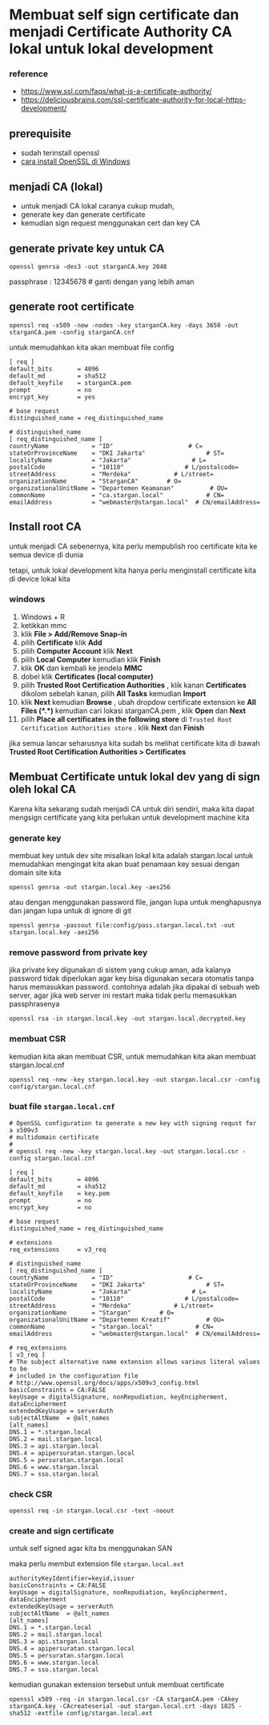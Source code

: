 # Membuat self sign certificate dan  menjadi Certificate Authority CA lokal untuk lokal development

### reference
- <https://www.ssl.com/faqs/what-is-a-certificate-authority/>
- <https://deliciousbrains.com/ssl-certificate-authority-for-local-https-development/>

## prerequisite
- sudah terinstall openssl
- [cara install OpenSSL di Windows]()

## menjadi CA (lokal)

- untuk menjadi CA lokal caranya cukup mudah,
- generate key dan generate certificate
- kemudian sign request menggunakan cert dan key CA

## generate private key untuk CA

``` shell
openssl genrsa -des3 -out starganCA.key 2048
```
passphrase : 12345678 # ganti dengan yang lebih aman

## generate root certificate

``` shell
openssl req -x509 -new -nodes -key starganCA.key -days 3650 -out starganCA.pem -config starganCA.cnf
```

untuk memudahkan kita akan membuat file config

``` config
[ req ]
default_bits       = 4096
default_md         = sha512
default_keyfile    = starganCA.pem
prompt             = no
encrypt_key        = yes

# base request
distinguished_name = req_distinguished_name

# distinguished_name
[ req_distinguished_name ]
countryName            = "ID"                     # C=
stateOrProvinceName    = "DKI Jakarta"                 # ST=
localityName           = "Jakarta"                 # L=
postalCode             = "10110"                 # L/postalcode=
streetAddress          = "Merdeka"            # L/street=
organizationName       = "StarganCA"        # O=
organizationalUnitName = "Departemen Keamanan"          # OU=
commonName             = "ca.stargan.local"            # CN=
emailAddress           = "webmaster@stargan.local"  # CN/emailAddress=
```

## Install root CA
untuk menjadi CA sebenernya, kita perlu mempublish roo certificate kita ke semua device di dunia

tetapi, untuk lokal development kita hanya perlu menginstall certificate kita di device lokal kita

### windows
1. Windows + R
2. ketikkan mmc
3. klik __File > Add/Remove Snap-in__
4. pilih __Certificate__ klik __Add__
5. pilih __Computer Account__ klik __Next__
6. pilih __Local Computer__ kemudian klik __Finish__
7. klik __OK__ dan kembali ke jendela __MMC__
8. dobel klik __Certificates (local computer)__
9. pilih __Trusted Root Certification Authorities__ , klik kanan __Certificates__ dikolom sebelah kanan, pilih __All Tasks__ kemudian __Import__
10. klik __Next__ kemudian __Browse__ , ubah dropdow certificate extension ke __All Files (\*.*)__ kemudian cari lokasi starganCA.pem , klik __Open__ dan __Next__
11. pilih __Place all certificates in the following store__ di ```Trusted Root Certification Authorities store``` . klik __Next__ dan __Finish__

jika semua lancar seharusnya kita sudah bs melihat certificate kita di bawah
__Trusted Root Certification Authorities > Certificates__

## Membuat Certificate untuk lokal dev yang di __sign__ oleh lokal CA

Karena kita sekarang sudah menjadi CA untuk diri sendiri, maka kita dapat mengsign certificate yang kita perlukan untuk development machine kita

### generate key
membuat key untuk dev site misalkan lokal kita adalah stargan.local untuk memudahkan mengingat kita akan buat penamaan key sesuai dengan domain site kita

  ``` shell
  openssl genrsa -out stargan.local.key -aes256
  ```
  atau dengan menggunakan password file, jangan lupa untuk menghapusnya dan jangan lupa untuk di ignore di git

  ``` shell
  openssl genrsa -passout file:config/pass.stargan.local.txt -out stargan.local.key -aes256
  ```

### remove password from private key
jika private key digunakan di sistem yang cukup aman, ada kalanya password tidak diperlukan agar key bisa digunakan secara otomatis tanpa harus memasukkan password.
contohnya adalah jika dipakai di sebuah web server, agar jika web server ini restart maka tidak perlu memasukkan passphrasenya

```
openssl rsa -in stargan.local.key -out stargan.local.decrypted.key
```

### membuat CSR

kemudian kita akan membuat CSR, untuk memudahkan kita akan membuat stargan.local.cnf

``` shell
openssl req -new -key stargan.local.key -out stargan.local.csr -config config/stargan.local.cnf
```

### buat file ```stargan.local.cnf```
``` config
# OpenSSL configuration to generate a new key with signing requst for a x509v3
# multidomain certificate
#
# openssl req -new -key stargan.local.key -out stargan.local.csr -config stargan.local.cnf

[ req ]
default_bits       = 4096
default_md         = sha512
default_keyfile    = key.pem
prompt             = no
encrypt_key        = no

# base request
distinguished_name = req_distinguished_name

# extensions
req_extensions     = v3_req

# distinguished_name
[ req_distinguished_name ]
countryName            = "ID"                     # C=
stateOrProvinceName    = "DKI Jakarta"                 # ST=
localityName           = "Jakarta"                 # L=
postalCode             = "10110"                 # L/postalcode=
streetAddress          = "Merdeka"            # L/street=
organizationName       = "Stargan"        # O=
organizationalUnitName = "Departemen Kreatif"          # OU=
commonName             = "stargan.local"            # CN=
emailAddress           = "webmaster@stargan.local"  # CN/emailAddress=

# req_extensions
[ v3_req ]
# The subject alternative name extension allows various literal values to be
# included in the configuration file
# http://www.openssl.org/docs/apps/x509v3_config.html
basicConstraints = CA:FALSE
keyUsage = digitalSignature, nonRepudiation, keyEncipherment, dataEncipherment
extendedKeyUsage = serverAuth
subjectAltName  = @alt_names
[alt_names]
DNS.1 = *.stargan.local
DNS.2 = mail.stargan.local
DNS.3 = api.stargan.local
DNS.4 = apipersuratan.stargan.local
DNS.5 = persuratan.stargan.local
DNS.6 = www.stargan.local
DNS.7 = sso.stargan.local
```

### check CSR

``` shell
openssl req -in stargan.local.csr -text -noout
```

### create and sign certificate

untuk self signed agar kita bs menggunakan SAN

maka perlu membut extension file ```stargan.local.ext```

``` config
authorityKeyIdentifier=keyid,issuer
basicConstraints = CA:FALSE
keyUsage = digitalSignature, nonRepudiation, keyEncipherment, dataEncipherment
extendedKeyUsage = serverAuth
subjectAltName  = @alt_names
[alt_names]
DNS.1 = *.stargan.local
DNS.2 = mail.stargan.local
DNS.3 = api.stargan.local
DNS.4 = apipersuratan.stargan.local
DNS.5 = persuratan.stargan.local
DNS.6 = www.stargan.local
DNS.7 = sso.stargan.local
```

kemudian gunakan extension tersebut untuk membuat certificate

``` shell
openssl x509 -req -in stargan.local.csr -CA starganCA.pem -CAkey starganCA.key -CAcreateserial -out stargan.local.crt -days 1825 -sha512 -extfile config/stargan.local.ext
```
